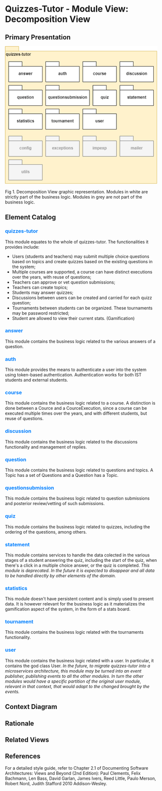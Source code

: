 # Quizzes-Tutor - Module View: Decomposition View

## Primary Presentation

<img src="pictures/Decomposition View.png" width="600" >


Fig 1. Decomposition View graphic representation. Modules in white are strictly part of the business logic. Modules in grey are not part of the business logic.

## Element Catalog

### <span style="color:#0080ff">quizzes-tutor</span>
 This module equates to the whole of quizzes-tutor. The functionalities it provides include:
- Users (students and teachers) may submit multiple choice questions based on topics and create quizzes based on the existing questions in the system;
- Multiple courses are supported, a course can have distinct executions over the years, with reuse of questions;
- Teachers can approve or vet question submissions;
- Teachers can create topics;
- Students may answer quizzes;
- Discussions between users can be created and carried for each quizz question;
- Tournaments between students can be organized. These tournaments may be password restricted;
- Student are allowed to view their current stats. (Gamification)

### <span style="color:#0080ff">answer</span>
This module contains the business logic related to the various answers of a question.

### <span style="color:#0080ff">auth</span>
This module provides the means to authenticate a user into the system using token-based authentication. Authentication works for both IST students and external students. 

### <span style="color:#0080ff">course</span>
This module contains the business logic related to a course. A distinction is done between a Cource and a CourceExecution, since a course can be executed multiple times over the years, and with different students, but reuse of questions.

### <span style="color:#0080ff">discussion</span>
This module contains the business logic related to the discussions functionality and management of replies.

### <span style="color:#0080ff">question</span>
This module contains the business logic related to questions and topics. A Topic has a set of Questions and a Question has a Topic.

### <span style="color:#0080ff">questionsubmission</span>
This module contains the business logic related to question submissions and posterior review/vetting of such submissions.

### <span style="color:#0080ff">quiz</span>
This module contains the business logic related to quizzes, including the ordering of the questions, among others.

### <span style="color:#0080ff">statement</span>
This module contains services to handle the data colected in the various stages of a student answering the quiz, including the start of the quiz, when there's a click in a multiple choice answer, or the quiz is completed.
*This module is deprecated. In the future it is expected to disappear and all data to be handled directly by other elements of the domain.*

### <span style="color:#0080ff">statistics</span>
This module doesn't have persistent content and is simply used to present data. It is however relevant for the business logic as it materializes the gamification aspect of the system, in the form of a stats board.

### <span style="color:#0080ff">tournament</span>
This module contains the business logic related with the tournaments functionality.

### <span style="color:#0080ff">user</span>
This module contains the business logic related with a user. In particular, it contains the god class User.
*In the future, to migrate quizzes-tutor into a microservices architecture, this module may be turned into an event publisher, publishing events to all the other modules. In turn the other modules would have a specific partition of the original user module, relevant in that context, that would adapt to the changed brought by the events.*


## Context Diagram

## Rationale

## Related Views

## References
For a detailed style guide, refer to Chapter 2.1 of Documenting Software Architectures: Views and Beyond (2nd Edition): Paul Clements, Felix Bachmann, Len Bass, David Garlan, James Ivers, Reed Little, Paulo Merson, Robert Nord, Judith Stafford 2010 Addison-Wesley.